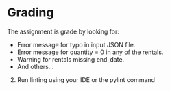 Grading
=======

The assignment is grade by looking for:

- Error message for typo in input JSON file.
- Error message for quantity = 0 in any of the rentals.
- Warning for rentals missing end_date.
- And others...
2. Run linting using your IDE or the pylint command
